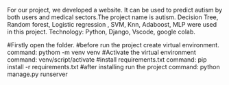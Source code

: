 For our project, we developed a website. It can be used to predict autism by both users and medical sectors.The project name is autism. Decision Tree, Random forest, Logistic regression , SVM, Knn, Adaboost, MLP were used in this project. 
Technology: Python, Django, Vscode, google colab.

#Firstly open the folder.
#before run the project create virtual environment.
command: pythom -m venv venv
#Activate the virtual environment
command: venv/script/activate
#install requirements.txt
command: pip install -r requirements.txt
#after installing run the project
command: python manage.py runserver




